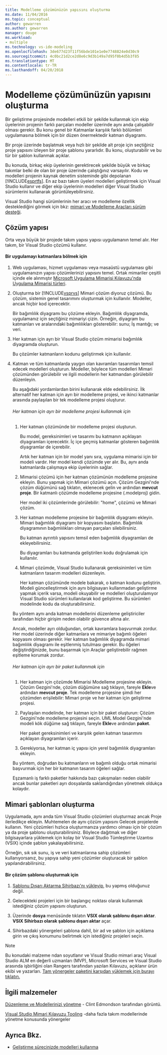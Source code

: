 ```yaml
---
title: Modelleme çözümünüzün yapısını oluşturma
ms.date: 11/04/2016
ms.topic: conceptual
author: gewarren
ms.author: gewarren
manager: douge
ms.workload:
- multiple
ms.technology: vs-ide-modeling
ms.openlocfilehash: 3de677d23f11f56bde101e1e0e7748824e0d30c9
ms.sourcegitcommit: 4c0bc21d2ce2d8e6c9d3b149a7d95f0b4d5b3f85
ms.translationtype: MT
ms.contentlocale: tr-TR
ms.lasthandoff: 04/20/2018
---
```

# <a name="structure-your-modeling-solution"></a>Modelleme çözümünüzün yapısını oluşturma
Bir geliştirme projesinde modelleri etkili bir şekilde kullanmak için ekip üyelerinin projenin farklı parçaları modeller üzerinde aynı anda çalışabilir olması gerekir. Bu konu genel bir Katmanlar karşılık farklı bölümleri uygulamasına bölmek için bir düzen önermektedir katman diyagramı.

 Bir proje üzerinde başlatmak veya hızlı bir şekilde alt proje için seçtiğiniz proje yapısını izleyen bir proje şablonu yararlıdır. Bu konu, oluşturabilir ve bu tür bir şablon kullanmak açıklar.

 Bu konuda, birkaç ekip üyelerinin gerektirecek şekilde büyük ve birkaç takımlar belki de olan bir proje üzerinde çalıştığınız varsayılır. Kodu ve modelleri projenin kaynak denetim sisteminde gibi depolanan [!INCLUDE[esprtfs](../code-quality/includes/esprtfs_md.md)]. En az bazı takım üyeleri modelleri geliştirmek için Visual Studio kullanır ve diğer ekip üyelerinin modelleri diğer Visual Studio sürümlerini kullanarak görüntüleyebilirsiniz.

 Visual Studio hangi sürümlerinin her aracı ve modelleme özellik desteklediğini görmek için bkz: [mimari ve Modelleme Araçları sürüm desteği](../modeling/what-s-new-for-design-in-visual-studio.md#VersionSupport).

## <a name="solution-structure"></a>Çözüm yapısı
 Orta veya büyük bir projede takım yapısı yapısı uygulamanın temel alır. Her takım, bir Visual Studio çözümü kullanır.

#### <a name="to-divide-an-application-into-layers"></a>Bir uygulamayı katmanlara bölmek için

1.  Web uygulaması, hizmet uygulaması veya masaüstü uygulaması gibi uygulamanızın yapısı çözümlerinizi yapısını temel. Ortak mimariler çeşitli içinde ele alınmıştır [Microsoft Uygulama Mimarisi Kılavuzu'nda Uygulama Mimarisi türleri](http://go.microsoft.com/fwlink/?LinkId=196681).

2.  Oluşturma bir [!INCLUDE[vsprvs](../code-quality/includes/vsprvs_md.md)] Mimari çözüm diyoruz çözümü. Bu çözüm, sistemin genel tasarımını oluşturmak için kullanılır. Modeller, ancak hiçbir kod içerecektir.

     Bir bağımlılık diyagramı bu çözüme ekleyin. Bağımlılık diyagramda, uygulamanız için seçtiğiniz mimariyi çizin. Örneğin, diyagram bu katmanları ve aralarındaki bağımlılıkları gösterebilir: sunu; İş mantığı; ve veri.

4.  Her katman için ayrı bir Visual Studio çözüm mimarisi bağımlılık diyagramda oluşturun.

     Bu çözümler katmanların kodunu geliştirmek için kullanılır.

5.  Katman ve tüm katmanlarda yaygın olan kavramları tasarımları temsil edecek modelleri oluşturun. Modeller, böylece tüm modelleri Mimari çözümünden görülebilir ve ilgili modellerin her katmandan görülebilir düzenleyin.

     Bu aşağıdaki yordamlardan birini kullanarak elde edebilirsiniz. İlk alternatif her katman için ayrı bir modelleme projesi, ve ikinci katmanlar arasında paylaşılan bir tek modelleme projesi oluşturur.

    ###### <a name="to-use-a-separate-modeling-project-for-each-layer"></a>Her katman için ayrı bir modelleme projesi kullanmak için

    1.  Her katman çözümünde bir modelleme projesi oluşturun.

         Bu model, gereksinimleri ve tasarımı bu katmanın açıklayan diyagramları içerecektir. İç içe geçmiş katmanlar gösteren bağımlılık diyagramlar de içerebilir.

         Artık her katman için bir model yanı sıra, uygulama mimarisi için bir modeli vardır. Her model kendi çözümde yer alır. Bu, aynı anda katmanlarda çalışmaya ekip üyelerinin sağlar.

    2.  Mimarisi çözümü için her katman çözümünün modelleme projesine ekleyin. Bunu yapmak için Mimari çözümü açın. Çözüm Gezgini'nde çözüm düğümünü sağ tıklatın, eklenecek gelin ve ardından **mevcut proje**. Bir katmanlı çözümde modelleme projesine (.modelproj) gidin.

         Her model iki çözümlerinde görülebilir: "home", çözümü ve Mimari çözüm.

    3.  Her katman modelleme projesine bir bağımlılık diyagramı ekleyin. Mimari bağımlılık diyagramı bir kopyasını başlatın. Bağımlılık diyagramının bağımlılıkları olmayan parçaları silebilirsiniz.

         Bu katman ayrıntılı yapısını temsil eden bağımlılık diyagramları de ekleyebilirsiniz.

         Bu diyagramları bu katmanda geliştirilen kodu doğrulamak için kullanılır.

    4.  Mimari çözümde, Visual Studio kullanarak gereksinimleri ve tüm katmanların tasarım modelleri düzenleyin.

         Her katman çözümünde modele bakarak, o katman kodunu geliştirin. Modeli güncelleştirmek için aynı bilgisayarı kullanmadan geliştirme yapmak içerik varsa, modeli okuyabilir ve modelleri oluşturulamıyor Visual Studio sürümleri kullanılarak kod geliştirme. Bu sürümleri modelinde kodu da oluşturabilirsiniz.

     Bu yöntem aynı anda katman modellerini düzenleme geliştiriciler tarafından hiçbir girişim neden olabilir güvence altına alır.

     Ancak, modeller ayrı olduğundan, ortak kavramlara başvurmak zordur. Her model üzerinde diğer katmanlara ve mimariye bağımlı öğeleri kopyasını olması gerekir. Her katman bağımlılık diyagramda mimari bağımlılık diyagramı ile eşitlenmiş tutulması gerekir. Bu öğeleri değiştirdiğinizde, bunu başarmak için Araçlar geliştirebilir rağmen eşitleme korumak zordur.

    ###### <a name="to-use-a-separate-package-for-each-layer"></a>Her katman için ayrı bir paket kullanmak için

    1.  Her katman için çözümde Mimarisi Modelleme projesine ekleyin. Çözüm Gezgini'nde, çözüm düğümüne sağ tıklayın, fareyle **Ekle**ve ardından **mevcut proje**. Tek modelleme projesine şimdi her çözümden erişilebilir: Mimari proje ve her katman için geliştirme projesi.

    2.  Paylaşılan modelinde, her katman için bir paket oluşturun: Çözüm Gezgini'nde modelleme projesini seçin. UML Model Gezgini'nde modeli kök düğüme sağ tıklayın, fareyle **Ekle**ve ardından **paket**.

         Her paket gereksinimleri ve karşılık gelen katman tasarımını açıklayan diyagramları içerir.

    3.  Gerekiyorsa, her katman iç yapısı için yerel bağımlılık diyagramları ekleyin.

     Bu yöntem, doğrudan bu katmanların ve bağımlı olduğu ortak mimarisi başvurmak için her bir katmanın tasarım öğeleri sağlar.

     Eşzamanlı iş farklı paketler hakkında bazı çakışmaları neden olabilir ancak bunlar paketleri ayrı dosyalarda saklandığından yönetmek oldukça kolaydır.

## <a name="creating-architecture-templates"></a>Mimari şablonları oluşturma
 Uygulamada, aynı anda tüm Visual Studio çözümleri oluşturmaz ancak Proje ilerledikçe ekleyin. Muhtemelen de aynı çözüm yapısını Gelecek projelerde kullanın.  Yeni çözümleri hızlıca oluşturmanıza yardımcı olması için bir çözüm ya da proje şablonu oluşturabilirsiniz. Böylece dağıtmak ve diğer bilgisayarlara yüklemek için kolay bir Visual Studio Tümleştirme Uzantısı (VSIX) içinde şablon yakalayabilirsiniz.

 Örneğin, sık sık sunu, iş ve veri katmanlarına sahip çözümleri kullanıyorsanız, bu yapıya sahip yeni çözümler oluşturacak bir şablon yapılandırabilirsiniz.

#### <a name="to-create-a-solution-template"></a>Bir çözüm şablonu oluşturmak için

1.  [Şablonu Dışarı Aktarma Sihirbazı'nı yükleyip](http://go.microsoft.com/fwlink/?LinkId=196686), bu yapmış olduğunuz değil.

2.  Gelecekteki projeleri için bir başlangıç noktası olarak kullanmak istediğiniz çözüm yapısını oluşturun.

3.  Üzerinde **dosya** menüsünde tıklatın **VSIX olarak şablonu dışarı aktar**. **VSIX Sihirbazı olarak şablonu dışarı aktar** açar.

4.  Sihirbazdaki yönergeleri şablona dahil, bir ad ve şablon için açıklama girin ve çıkış konumunu belirtmek için istediğiniz projeleri seçin.

> [!NOTE]
>  Bu konudaki malzeme ndan soyutlanır ve Visual Studio mimari araç Visual Studio ALM en değerli uzmanları (MVP), Microsoft Services ve Visual Studio arasında işbirliğini olan Rangers tarafından yazılan Kılavuzu, açıklanır ürün ekibi ve yazarları. [Tam yönergeler paketini karşıdan yüklemek için burayı tıklatın.](http://go.microsoft.com/fwlink/?LinkID=191984)

## <a name="related-materials"></a>İlgili malzemeler
 [Düzenleme ve Modellerinizi yönetme](http://channel9.msdn.com/posts/clinted/UML-with-VS-2010-Part-9-Organizing-and-Managing-Your-Models/) - Clint Edmondson tarafından görüntü.

 [Visual Studio Mimari Kılavuzu Tooling](../modeling/visual-studio-architecture-tooling-guidance.md) -daha fazla takım modellerinde yönetme konusunda yönergeler

## <a name="see-also"></a>Ayrıca Bkz.

- [Geliştirme sürecinizde modelleri kullanma](../modeling/use-models-in-your-development-process.md)
